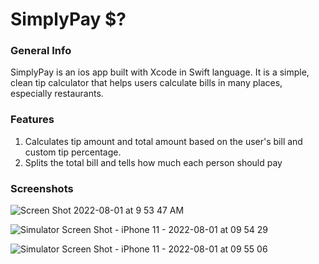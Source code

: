 # SimplyPay $?





### General Info
SimplyPay is an ios app built with Xcode in Swift language. It is a simple, clean tip calculator that helps users calculate bills in many places, especially restaurants.

### Features
1. Calculates tip amount and total amount based on the user's bill and custom tip percentage.
2. Splits the total bill and tells how much each person should pay 

### Screenshots
![Screen Shot 2022-08-01 at 9 53 47 AM](https://user-images.githubusercontent.com/95491541/182053457-ef648b00-4d19-4d27-9f47-9c28c74b5aa6.png)

![Simulator Screen Shot - iPhone 11 - 2022-08-01 at 09 54 29](https://user-images.githubusercontent.com/95491541/182053511-ace226fb-6c48-422a-8e79-533337a1a909.png)

![Simulator Screen Shot - iPhone 11 - 2022-08-01 at 09 55 06](https://user-images.githubusercontent.com/95491541/182053529-ca431cd8-bab9-4f64-a9b6-f7ddc520d79a.png)
